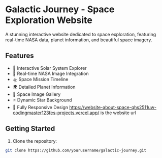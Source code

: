 # Galactic Journey - Space Exploration Website

A stunning interactive website dedicated to space exploration, featuring real-time NASA data, planet information, and beautiful space imagery.

## Features

- 🚀 Interactive Solar System Explorer
- 🌠 Real-time NASA Image Integration
- 🛸 Space Mission Timeline
- 🌍 Detailed Planet Information
- 📸 Space Image Gallery
- ⭐ Dynamic Star Background
- 📱 Fully Responsive Design
https://website-about-space-qhs2511uw-codingmaster123fes-projects.vercel.app/ is the website url
## Getting Started

1. Clone the repository:
```bash
git clone https://github.com/yourusername/galactic-journey.git